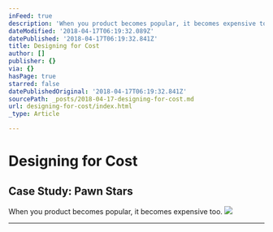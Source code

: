 ```yaml
---
inFeed: true
description: 'When you product becomes popular, it becomes expensive too. '
dateModified: '2018-04-17T06:19:32.089Z'
datePublished: '2018-04-17T06:19:32.841Z'
title: Designing for Cost
author: []
publisher: {}
via: {}
hasPage: true
starred: false
datePublishedOriginal: '2018-04-17T06:19:32.841Z'
sourcePath: _posts/2018-04-17-designing-for-cost.md
url: designing-for-cost/index.html
_type: Article

---
```

# Designing for Cost

## Case Study: Pawn Stars

When you product becomes popular, it becomes expensive too. ![](https://the-grid-user-content.s3-us-west-2.amazonaws.com/3cdf6f83-1992-4a5f-9fb8-d0b338b938f0.png)

---
